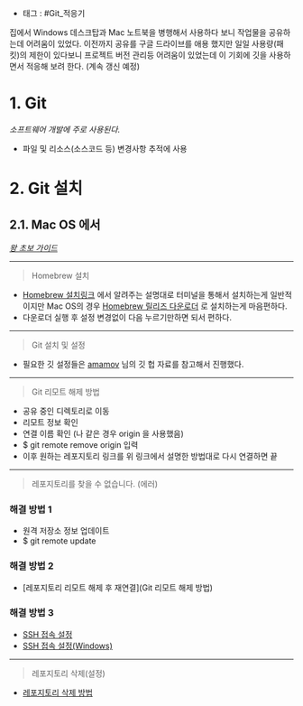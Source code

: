 - 태그 : #Git_적응기

집에서 Windows 데스크탑과 Mac 노트북을 병행해서 사용하다 보니 작업물을 공유하는데 어려움이 있었다. 이전까지 공유를 구글 드라이브를 애용 했지만 일일 사용량(패킷)의 제한이 있다보니 프로젝트 버전 관리등 어려움이 있었는데 이 기회에 깃을 사용하면서 적응해 보려 한다. (계속 갱신 예정)
# 1. Git
*소프트웨어 개발에 주로 사용된다.*
- 파일 및 리소스(소스코드 등) 변경사항 추적에 사용
# 2. Git 설치
## 2.1. Mac OS 에서
*[왕 초보 가이드](https://sin0824.tistory.com/8)*
- - -
> Homebrew 설치
- [Homebrew 설치링크](https://brew.sh) 에서 알려주는 설명대로 터미널을 통해서 설치하는게 일반적이지만 Mac OS의 경우 [Homebrew 릴리즈 다운로더](https://github.com/Homebrew/brew/releases/latest) 로 설치하는게 마음편하다.
- 다운로더 실행 후 설정 변경없이 다음 누르기만하면 되서 편하다.
- - -
>Git 설치 및 설정
- 필요한 깃 설정들은 [amamov](https://github.com/amamov/gits#git-install-mac) 님의 깃 헙 자료를 참고해서 진행했다.
---
>Git 리모트 해제 방법
- 공유 중인 디렉토리로 이동
- 리모트 정보 확인
- 연결 이름 확인 (나 같은 경우 origin 을 사용했음)
- $ git remote remove origin 입력
- 이후 원하는 레포지토리 링크를 위 링크에서 설명한 방법대로 다시 연결하면 끝
---
> 레포지토리를 찾을 수 없습니다. (에러)
### 해결 방법 1
- 원격 저장소 정보 업데이트
- $ git remote update
### 해결 방법 2
- [레포지토리 리모트 해제 후 재연결](Git 리모트 해제 방법)
### 해결 방법 3
- [SSH 접속 설정](https://www.lainyzine.com/ko/article/creating-ssh-key-for-github/)
- [SSH 접속 설정(Windows)](https://abcdefgh123123.tistory.com/211)
---
>레포지토리 삭제(설정)
- [레포지토리 삭제 방법](https://devmango.tistory.com/53)